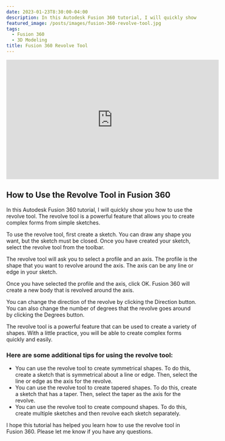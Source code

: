 ```yaml
---
date: 2023-01-23T8:30:00-04:00
description: In this Autodesk Fusion 360 tutorial, I will quickly show you how to use the revolve tool. The revolve tool is a powerful feature that allows you to create complex forms from simple sketches.
featured_image: /posts/images/fusion-360-revolve-tool.jpg
tags:
  - Fusion 360
  - 3D Modeling
title: Fusion 360 Revolve Tool
---
```


<div class="iframe-16-9-container">
<iframe class="youTubeIframe" width="560" height="315" src="https://www.youtube.com/embed/VzossdZbGtk?rel=0" title="YouTube video player" frameborder="0" allow="accelerometer; autoplay; clipboard-write; encrypted-media; gyroscope; picture-in-picture; web-share" allowfullscreen></iframe>
</div>

## How to Use the Revolve Tool in Fusion 360

In this Autodesk Fusion 360 tutorial, I will quickly show you how to use the revolve tool. The revolve tool is a powerful feature that allows you to create complex forms from simple sketches.

To use the revolve tool, first create a sketch. You can draw any shape you want, but the sketch must be closed. Once you have created your sketch, select the revolve tool from the toolbar.

The revolve tool will ask you to select a profile and an axis. The profile is the shape that you want to revolve around the axis. The axis can be any line or edge in your sketch.

Once you have selected the profile and the axis, click OK. Fusion 360 will create a new body that is revolved around the axis.

You can change the direction of the revolve by clicking the Direction button. You can also change the number of degrees that the revolve goes around by clicking the Degrees button.

The revolve tool is a powerful feature that can be used to create a variety of shapes. With a little practice, you will be able to create complex forms quickly and easily.

### Here are some additional tips for using the revolve tool:

- You can use the revolve tool to create symmetrical shapes. To do this, create a sketch that is symmetrical about a line or edge. Then, select the line or edge as the axis for the revolve.
- You can use the revolve tool to create tapered shapes. To do this, create a sketch that has a taper. Then, select the taper as the axis for the revolve.
- You can use the revolve tool to create compound shapes. To do this, create multiple sketches and then revolve each sketch separately.

I hope this tutorial has helped you learn how to use the revolve tool in Fusion 360. Please let me know if you have any questions.
